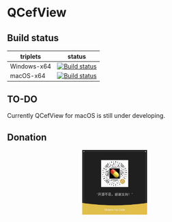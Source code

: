 # QCefView


 ## Build status
| triplets  | status  |
|---|---|
| Windows-x64 | [![Build status](https://ci.appveyor.com/api/projects/status/agc71l5c36l71euq?svg=true)](https://ci.appveyor.com/project/tishion/qcefview-windows-x64) |
| macOS-x64 | [![Build status](https://ci.appveyor.com/api/projects/status/rgpf3ba0isi6l9xa?svg=true)](https://ci.appveyor.com/project/tishion/qcefview-macos-x64) |


## TO-DO 
Currently QCefView for macOS is still under developing.


## Donation
<div align="center">
<img height="30%" width="30%" src="https://github.com/tishion/tishion/raw/main/images/reward.jpeg" alt="reward">
</div>
